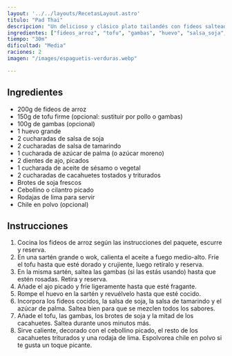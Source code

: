 ```yaml
---
layout: '../../layouts/RecetasLayout.astro'
titulo: "Pad Thai"
descripcion: "Un delicioso y clásico plato tailandés con fideos salteados, tofu, gambas y una mezcla perfecta de sabores."
ingredientes: ["fideos_arroz", "tofu", "gambas", "huevo", "salsa_soja", "salsa_tamarindo", "cacahuetes", "lima", "brotes_soja", "cebollino"]
tiempo: "30m"
dificultad: "Media"
raciones: 2
imagen: "/images/espaguetis-verduras.webp"

---
```

## Ingredientes
- 200g de fideos de arroz
- 150g de tofu firme (opcional: sustituir por pollo o gambas)
- 100g de gambas (opcional)
- 1 huevo grande
- 2 cucharadas de salsa de soja
- 2 cucharadas de salsa de tamarindo
- 1 cucharada de azúcar de palma (o azúcar moreno)
- 2 dientes de ajo, picados
- 1 cucharada de aceite de sésamo o vegetal
- 2 cucharadas de cacahuetes tostados y triturados
- Brotes de soja frescos
- Cebollino o cilantro picado
- Rodajas de lima para servir
- Chile en polvo (opcional)

## Instrucciones

1. Cocina los fideos de arroz según las instrucciones del paquete, escurre y reserva.
2. En una sartén grande o wok, calienta el aceite a fuego medio-alto. Fríe el tofu hasta que esté dorado y crujiente, luego retíralo y reserva.
3. En la misma sartén, saltea las gambas (si las estás usando) hasta que estén rosadas. Retira y reserva.
4. Añade el ajo picado y fríe ligeramente hasta que esté fragante.
5. Rompe el huevo en la sartén y revuélvelo hasta que esté cocido.
6. Incorpora los fideos cocidos, la salsa de soja, la salsa de tamarindo y el azúcar de palma. Saltea bien para que se mezclen todos los sabores.
7. Añade el tofu, las gambas, los brotes de soja y la mitad de los cacahuetes. Saltea durante unos minutos más.
8. Sirve caliente, decorado con el cebollino picado, el resto de los cacahuetes triturados y una rodaja de lima. Espolvorea chile en polvo si te gusta un toque picante.
